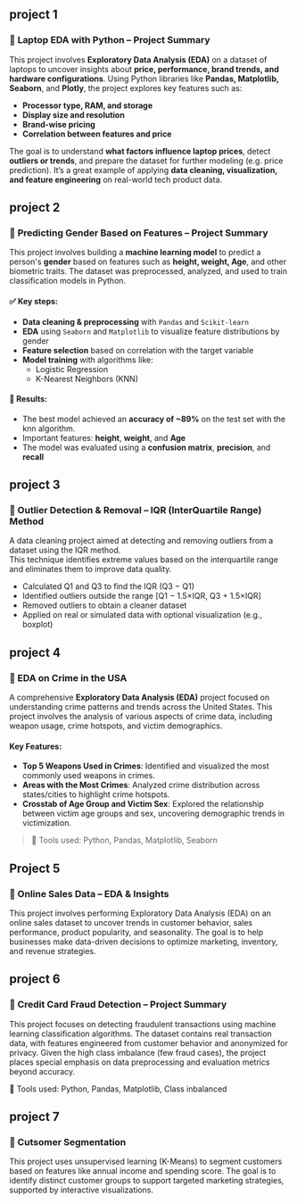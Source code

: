 ##  project 1

### 🧠 **Laptop EDA with Python – Project Summary**

This project involves **Exploratory Data Analysis (EDA)** on a dataset of laptops to uncover insights about **price, performance, brand trends, and hardware configurations**. Using Python libraries like **Pandas, Matplotlib, Seaborn**, and **Plotly**, the project explores key features such as:

- **Processor type, RAM, and storage**
- **Display size and resolution**
- **Brand-wise pricing**
- **Correlation between features and price**

The goal is to understand **what factors influence laptop prices**, detect **outliers or trends**, and prepare the dataset for further modeling (e.g. price prediction). It’s a great example of applying **data cleaning, visualization, and feature engineering** on real-world tech product data.

## project 2

### 🧠 **Predicting Gender Based on Features – Project Summary**

This project involves building a **machine learning model** to predict a person's **gender** based on features such as **height, weight, Age**, and other biometric traits. The dataset was preprocessed, analyzed, and used to train classification models in Python.

#### ✅ Key steps:
- **Data cleaning & preprocessing** with `Pandas` and `Scikit-learn`
- **EDA** using `Seaborn` and `Matplotlib` to visualize feature distributions by gender
- **Feature selection** based on correlation with the target variable
- **Model training** with algorithms like:
  - Logistic Regression
  - K-Nearest Neighbors (KNN)
  
#### 🎯 Results:
- The best model achieved an **accuracy of ~89%** on the test set with the knn algorithm.
- Important features: **height**, **weight**, and **Age**
- The model was evaluated using a **confusion matrix**, **precision**, and **recall**

## project 3
### 🧠 Outlier Detection & Removal – IQR (InterQuartile Range) Method

A data cleaning project aimed at detecting and removing outliers from a dataset using the IQR method.  
This technique identifies extreme values based on the interquartile range and eliminates them to improve data quality.

- Calculated Q1 and Q3 to find the IQR (Q3 − Q1)
- Identified outliers outside the range \[Q1 − 1.5×IQR, Q3 + 1.5×IQR\]
- Removed outliers to obtain a cleaner dataset
- Applied on real or simulated data with optional visualization (e.g., boxplot)


## project 4

### 🧠 EDA on Crime in the USA

A comprehensive **Exploratory Data Analysis (EDA)** project focused on understanding crime patterns and trends across the United States. This project involves the analysis of various aspects of crime data, including weapon usage, crime hotspots, and victim demographics.

#### Key Features:
- **Top 5 Weapons Used in Crimes**: Identified and visualized the most commonly used weapons in crimes.
- **Areas with the Most Crimes**: Analyzed crime distribution across states/cities to highlight crime hotspots.
- **Crosstab of Age Group and Victim Sex**: Explored the relationship between victim age groups and sex, uncovering demographic trends in victimization.

> 🔧 Tools used: Python, Pandas, Matplotlib, Seaborn

  ## Project 5

### 🧠 Online Sales Data – EDA & Insights

This project involves performing Exploratory Data Analysis (EDA) on an online sales dataset to uncover trends in customer behavior, sales performance, product popularity, and seasonality. The goal is to help businesses make data-driven decisions to optimize marketing, inventory, and revenue strategies.

## project 6

### 🧠 Credit Card Fraud Detection – Project Summary

This project focuses on detecting fraudulent transactions using machine learning classification algorithms. The dataset contains real transaction data, with features engineered from customer behavior and anonymized for privacy. Given the high class imbalance (few fraud cases), the project places special emphasis on data preprocessing and evaluation metrics beyond accuracy.

🔧 Tools used: Python, Pandas, Matplotlib, Class inbalanced 

## project 7 

### 🧠 Cutsomer Segmentation

This project uses unsupervised learning (K-Means) to segment customers based on features like
annual income and spending score. The goal is to identify distinct customer groups to support
targeted marketing strategies, supported by interactive visualizations.